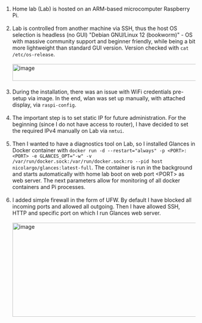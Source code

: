 1. Home lab (Lab) is hosted on an ARM-based microcomputer Raspberry Pi.<br></br>
2. Lab is controlled from another machine via SSH, thus the host OS selection is headless (no GUI) "Debian GNU/Linux 12 (bookworm)" - OS with massive community support and beginner friendly, while being a bit more lightweight than standard GUI version. Version checked with ```cat /etc/os-release```.<br></br><img width="528" height="44" alt="image" src="https://github.com/user-attachments/assets/c5f867e5-663b-4890-af77-5bb0425d9cb6" /><br></br>
3. During the installation, there was an issue with WiFi credentials pre-setup via image. In the end, wlan was set up manually, with attached display, via ```raspi-config```.<br></br>
4. The important step is to set static IP for future administration. For the beginning (since I do not have access to router), I have decided to set the required IPv4 manually on Lab via ```nmtui```.<br></br>
5. Then I wanted to have a diagnostics tool on Lab, so I installed Glances in Docker container with ```docker run -d --restart="always" -p <PORT>:<PORT> -e GLANCES_OPT="-w" -v /var/run/docker.sock:/var/run/docker.sock:ro --pid host nicolargo/glances:latest-full```. The container is run in the background and starts automatically with home lab boot on web port \<PORT\> as web server. The next parameters allow for monitoring of all docker containers and Pi processes.<br></br>
6. I added simple firewall in the form of UFW. By default I have blocked all incoming ports and allowed all outgoing. Then I have allowed SSH, HTTP and specific port on which I run Glances web server.<br></br><img width="625" height="246" alt="image" src="https://github.com/user-attachments/assets/041c002e-d055-4771-a837-5ee1f0442a29" /><br></br>
